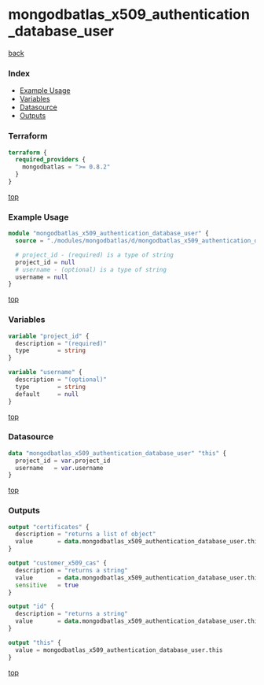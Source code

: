 # mongodbatlas_x509_authentication_database_user

[back](../mongodbatlas.md)

### Index

- [Example Usage](#example-usage)
- [Variables](#variables)
- [Datasource](#datasource)
- [Outputs](#outputs)

### Terraform

```terraform
terraform {
  required_providers {
    mongodbatlas = ">= 0.8.2"
  }
}
```

[top](#index)

### Example Usage

```terraform
module "mongodbatlas_x509_authentication_database_user" {
  source = "./modules/mongodbatlas/d/mongodbatlas_x509_authentication_database_user"

  # project_id - (required) is a type of string
  project_id = null
  # username - (optional) is a type of string
  username = null
}
```

[top](#index)

### Variables

```terraform
variable "project_id" {
  description = "(required)"
  type        = string
}

variable "username" {
  description = "(optional)"
  type        = string
  default     = null
}
```

[top](#index)

### Datasource

```terraform
data "mongodbatlas_x509_authentication_database_user" "this" {
  project_id = var.project_id
  username   = var.username
}
```

[top](#index)

### Outputs

```terraform
output "certificates" {
  description = "returns a list of object"
  value       = data.mongodbatlas_x509_authentication_database_user.this.certificates
}

output "customer_x509_cas" {
  description = "returns a string"
  value       = data.mongodbatlas_x509_authentication_database_user.this.customer_x509_cas
  sensitive   = true
}

output "id" {
  description = "returns a string"
  value       = data.mongodbatlas_x509_authentication_database_user.this.id
}

output "this" {
  value = mongodbatlas_x509_authentication_database_user.this
}
```

[top](#index)